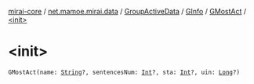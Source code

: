 [mirai-core](../../../../index.md) / [net.mamoe.mirai.data](../../../index.md) / [GroupActiveData](../../index.md) / [GInfo](../index.md) / [GMostAct](index.md) / [&lt;init&gt;](./-init-.md)

# &lt;init&gt;

`GMostAct(name: `[`String`](https://kotlinlang.org/api/latest/jvm/stdlib/kotlin/-string/index.html)`?, sentencesNum: `[`Int`](https://kotlinlang.org/api/latest/jvm/stdlib/kotlin/-int/index.html)`?, sta: `[`Int`](https://kotlinlang.org/api/latest/jvm/stdlib/kotlin/-int/index.html)`?, uin: `[`Long`](https://kotlinlang.org/api/latest/jvm/stdlib/kotlin/-long/index.html)`?)`